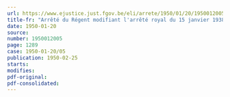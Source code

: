 ```yaml
---
url: https://www.ejustice.just.fgov.be/eli/arrete/1950/01/20/1950012005/justel
title-fr: "Arrêté du Régent modifiant l'arrêté royal du 15 janvier 1938 instituant un Office national du Lait et de ses dérivés"
date: 1950-01-20
source:
number: 1950012005
page: 1289
case: 1950-01-20/05
publication: 1950-02-25
starts:
modifies:
pdf-original:
pdf-consolidated:
---
```


